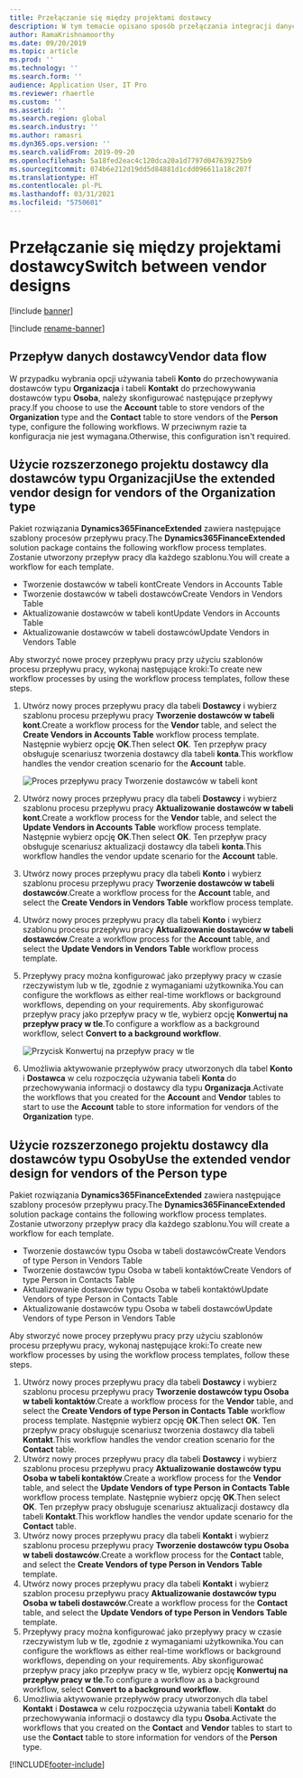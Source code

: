 ```yaml
---
title: Przełączanie się między projektami dostawcy
description: W tym temacie opisano sposób przełączania integracji danych dostawcy między aplikacjami Finance and Operations i Dataverse.
author: RamaKrishnamoorthy
ms.date: 09/20/2019
ms.topic: article
ms.prod: ''
ms.technology: ''
ms.search.form: ''
audience: Application User, IT Pro
ms.reviewer: rhaertle
ms.custom: ''
ms.assetid: ''
ms.search.region: global
ms.search.industry: ''
ms.author: ramasri
ms.dyn365.ops.version: ''
ms.search.validFrom: 2019-09-20
ms.openlocfilehash: 5a18fed2eac4c120dca20a1d7797d047639275b9
ms.sourcegitcommit: 074b6e212d19dd5d84881d1cdd096611a18c207f
ms.translationtype: HT
ms.contentlocale: pl-PL
ms.lasthandoff: 03/31/2021
ms.locfileid: "5750601"
---
```

# <a name="switch-between-vendor-designs"></a><span data-ttu-id="8f76c-103">Przełączanie się między projektami dostawcy</span><span class="sxs-lookup"><span data-stu-id="8f76c-103">Switch between vendor designs</span></span>

[!include [banner](../../includes/banner.md)]

[!include [rename-banner](~/includes/cc-data-platform-banner.md)]



## <a name="vendor-data-flow"></a><span data-ttu-id="8f76c-104">Przepływ danych dostawcy</span><span class="sxs-lookup"><span data-stu-id="8f76c-104">Vendor data flow</span></span> 

<span data-ttu-id="8f76c-105">W przypadku wybrania opcji używania tabeli **Konto** do przechowywania dostawców typu **Organizacja** i tabeli **Kontakt** do przechowywania dostawców typu **Osoba**, należy skonfigurować następujące przepływy pracy.</span><span class="sxs-lookup"><span data-stu-id="8f76c-105">If you choose to use the **Account** table to store vendors of the **Organization** type and the **Contact** table to store vendors of the **Person** type, configure the following workflows.</span></span> <span data-ttu-id="8f76c-106">W przeciwnym razie ta konfiguracja nie jest wymagana.</span><span class="sxs-lookup"><span data-stu-id="8f76c-106">Otherwise, this configuration isn't required.</span></span>

## <a name="use-the-extended-vendor-design-for-vendors-of-the-organization-type"></a><span data-ttu-id="8f76c-107">Użycie rozszerzonego projektu dostawcy dla dostawców typu Organizacji</span><span class="sxs-lookup"><span data-stu-id="8f76c-107">Use the extended vendor design for vendors of the Organization type</span></span>

<span data-ttu-id="8f76c-108">Pakiet rozwiązania **Dynamics365FinanceExtended** zawiera następujące szablony procesów przepływu pracy.</span><span class="sxs-lookup"><span data-stu-id="8f76c-108">The **Dynamics365FinanceExtended** solution package contains the following workflow process templates.</span></span> <span data-ttu-id="8f76c-109">Zostanie utworzony przepływ pracy dla każdego szablonu.</span><span class="sxs-lookup"><span data-stu-id="8f76c-109">You will create a workflow for each template.</span></span>

+ <span data-ttu-id="8f76c-110">Tworzenie dostawców w tabeli kont</span><span class="sxs-lookup"><span data-stu-id="8f76c-110">Create Vendors in Accounts Table</span></span>
+ <span data-ttu-id="8f76c-111">Tworzenie dostawców w tabeli dostawców</span><span class="sxs-lookup"><span data-stu-id="8f76c-111">Create Vendors in Vendors Table</span></span>
+ <span data-ttu-id="8f76c-112">Aktualizowanie dostawców w tabeli kont</span><span class="sxs-lookup"><span data-stu-id="8f76c-112">Update Vendors in Accounts Table</span></span>
+ <span data-ttu-id="8f76c-113">Aktualizowanie dostawców w tabeli dostawców</span><span class="sxs-lookup"><span data-stu-id="8f76c-113">Update Vendors in Vendors Table</span></span>

<span data-ttu-id="8f76c-114">Aby stworzyć nowe procey przepływu pracy przy użyciu szablonów procesu przepływu pracy, wykonaj następujące kroki:</span><span class="sxs-lookup"><span data-stu-id="8f76c-114">To create new workflow processes by using the workflow process templates, follow these steps.</span></span>

1. <span data-ttu-id="8f76c-115">Utwórz nowy proces przepływu pracy dla tabeli **Dostawcy** i wybierz szablonu procesu przepływu pracy **Tworzenie dostawców w tabeli kont**.</span><span class="sxs-lookup"><span data-stu-id="8f76c-115">Create a workflow process for the **Vendor** table, and select the **Create Vendors in Accounts Table** workflow process template.</span></span> <span data-ttu-id="8f76c-116">Następnie wybierz opcję **OK**.</span><span class="sxs-lookup"><span data-stu-id="8f76c-116">Then select **OK**.</span></span> <span data-ttu-id="8f76c-117">Ten przepływ pracy obsługuje scenariusz tworzenia dostawcy dla tabeli **konta**.</span><span class="sxs-lookup"><span data-stu-id="8f76c-117">This workflow handles the vendor creation scenario for the **Account** table.</span></span>

    ![Proces przepływu pracy Tworzenie dostawców w tabeli kont](media/create_process.png)

2. <span data-ttu-id="8f76c-119">Utwórz nowy proces przepływu pracy dla tabeli **Dostawcy** i wybierz szablonu procesu przepływu pracy **Aktualizowanie dostawców w tabeli kont**.</span><span class="sxs-lookup"><span data-stu-id="8f76c-119">Create a workflow process for the **Vendor** table, and select the **Update Vendors in Accounts Table** workflow process template.</span></span> <span data-ttu-id="8f76c-120">Następnie wybierz opcję **OK**.</span><span class="sxs-lookup"><span data-stu-id="8f76c-120">Then select **OK**.</span></span> <span data-ttu-id="8f76c-121">Ten przepływ pracy obsługuje scenariusz aktualizacji dostawcy dla tabeli **konta**.</span><span class="sxs-lookup"><span data-stu-id="8f76c-121">This workflow handles the vendor update scenario for the **Account** table.</span></span>
3. <span data-ttu-id="8f76c-122">Utwórz nowy proces przepływu pracy dla tabeli **Konto** i wybierz szablonu procesu przepływu pracy **Tworzenie dostawców w tabeli dostawców**.</span><span class="sxs-lookup"><span data-stu-id="8f76c-122">Create a workflow process for the **Account** table, and select the **Create Vendors in Vendors Table** workflow process template.</span></span>
4. <span data-ttu-id="8f76c-123">Utwórz nowy proces przepływu pracy dla tabeli **Konto** i wybierz szablonu procesu przepływu pracy **Aktualizowanie dostawców w tabeli dostawców**.</span><span class="sxs-lookup"><span data-stu-id="8f76c-123">Create a workflow process for the **Account** table, and select the **Update Vendors in Vendors Table** workflow process template.</span></span>
5. <span data-ttu-id="8f76c-124">Przepływy pracy można konfigurować jako przepływy pracy w czasie rzeczywistym lub w tle, zgodnie z wymaganiami użytkownika.</span><span class="sxs-lookup"><span data-stu-id="8f76c-124">You can configure the workflows as either real-time workflows or background workflows, depending on your requirements.</span></span> <span data-ttu-id="8f76c-125">Aby skonfigurować przepływ pracy jako przepływ pracy w tle, wybierz opcję **Konwertuj na przepływ pracy w tle**.</span><span class="sxs-lookup"><span data-stu-id="8f76c-125">To configure a workflow as a background workflow, select **Convert to a background workflow**.</span></span>

    ![Przycisk Konwertuj na przepływ pracy w tle](media/background_workflow.png)

6. <span data-ttu-id="8f76c-127">Umożliwia aktywowanie przepływów pracy utworzonych dla tabel **Konto** i **Dostawca** w celu rozpoczęcia używania tabeli **Konta** do przechowywania informacji o dostawcy dla typu **Organizacja**.</span><span class="sxs-lookup"><span data-stu-id="8f76c-127">Activate the workflows that you created for the **Account** and **Vendor** tables to start to use the **Account** table to store information for vendors of the **Organization** type.</span></span>

## <a name="use-the-extended-vendor-design-for-vendors-of-the-person-type"></a><span data-ttu-id="8f76c-128">Użycie rozszerzonego projektu dostawcy dla dostawców typu Osoby</span><span class="sxs-lookup"><span data-stu-id="8f76c-128">Use the extended vendor design for vendors of the Person type</span></span>

<span data-ttu-id="8f76c-129">Pakiet rozwiązania **Dynamics365FinanceExtended** zawiera następujące szablony procesów przepływu pracy.</span><span class="sxs-lookup"><span data-stu-id="8f76c-129">The **Dynamics365FinanceExtended** solution package contains the following workflow process templates.</span></span> <span data-ttu-id="8f76c-130">Zostanie utworzony przepływ pracy dla każdego szablonu.</span><span class="sxs-lookup"><span data-stu-id="8f76c-130">You will create a workflow for each template.</span></span>

+ <span data-ttu-id="8f76c-131">Tworzenie dostawców typu Osoba w tabeli dostawców</span><span class="sxs-lookup"><span data-stu-id="8f76c-131">Create Vendors of type Person in Vendors Table</span></span>
+ <span data-ttu-id="8f76c-132">Tworzenie dostawców typu Osoba w tabeli kontaktów</span><span class="sxs-lookup"><span data-stu-id="8f76c-132">Create Vendors of type Person in Contacts Table</span></span>
+ <span data-ttu-id="8f76c-133">Aktualizowanie dostawców typu Osoba w tabeli kontaktów</span><span class="sxs-lookup"><span data-stu-id="8f76c-133">Update Vendors of type Person in Contacts Table</span></span>
+ <span data-ttu-id="8f76c-134">Aktualizowanie dostawców typu Osoba w tabeli dostawców</span><span class="sxs-lookup"><span data-stu-id="8f76c-134">Update Vendors of type Person in Vendors Table</span></span>

<span data-ttu-id="8f76c-135">Aby stworzyć nowe procey przepływu pracy przy użyciu szablonów procesu przepływu pracy, wykonaj następujące kroki:</span><span class="sxs-lookup"><span data-stu-id="8f76c-135">To create new workflow processes by using the workflow process templates, follow these steps.</span></span>

1. <span data-ttu-id="8f76c-136">Utwórz nowy proces przepływu pracy dla tabeli **Dostawcy** i wybierz szablonu procesu przepływu pracy **Tworzenie dostawców typu Osoba w tabeli kontaktów**.</span><span class="sxs-lookup"><span data-stu-id="8f76c-136">Create a workflow process for the **Vendor** table, and select the **Create Vendors of type Person in Contacts Table** workflow process template.</span></span> <span data-ttu-id="8f76c-137">Następnie wybierz opcję **OK**.</span><span class="sxs-lookup"><span data-stu-id="8f76c-137">Then select **OK**.</span></span> <span data-ttu-id="8f76c-138">Ten przepływ pracy obsługuje scenariusz tworzenia dostawcy dla tabeli **Kontakt**.</span><span class="sxs-lookup"><span data-stu-id="8f76c-138">This workflow handles the vendor creation scenario for the **Contact** table.</span></span>
2. <span data-ttu-id="8f76c-139">Utwórz nowy proces przepływu pracy dla tabeli **Dostawcy** i wybierz szablonu procesu przepływu pracy **Aktualizowanie dostawców typu Osoba w tabeli kontaktów**.</span><span class="sxs-lookup"><span data-stu-id="8f76c-139">Create a workflow process for the **Vendor** table, and select the **Update Vendors of type Person in Contacts Table** workflow process template.</span></span> <span data-ttu-id="8f76c-140">Następnie wybierz opcję **OK**.</span><span class="sxs-lookup"><span data-stu-id="8f76c-140">Then select **OK**.</span></span> <span data-ttu-id="8f76c-141">Ten przepływ pracy obsługuje scenariusz aktualizacji dostawcy dla tabeli **Kontakt**.</span><span class="sxs-lookup"><span data-stu-id="8f76c-141">This workflow handles the vendor update scenario for the **Contact** table.</span></span>
3. <span data-ttu-id="8f76c-142">Utwórz nowy proces przepływu pracy dla tabeli **Kontakt** i wybierz szablonu procesu przepływu pracy **Tworzenie dostawców typu Osoba w tabeli dostawców**.</span><span class="sxs-lookup"><span data-stu-id="8f76c-142">Create a workflow process for the **Contact** table, and select the **Create Vendors of type Person in Vendors Table** template.</span></span>
4. <span data-ttu-id="8f76c-143">Utwórz nowy proces przepływu pracy dla tabeli **Kontakt** i wybierz szablon procesu przepływu pracy **Aktualizowanie dostawców typu Osoba w tabeli dostawców**.</span><span class="sxs-lookup"><span data-stu-id="8f76c-143">Create a workflow process for the **Contact** table, and select the **Update Vendors of type Person in Vendors Table** template.</span></span>
5. <span data-ttu-id="8f76c-144">Przepływy pracy można konfigurować jako przepływy pracy w czasie rzeczywistym lub w tle, zgodnie z wymaganiami użytkownika.</span><span class="sxs-lookup"><span data-stu-id="8f76c-144">You can configure the workflows as either real-time workflows or background workflows, depending on your requirements.</span></span> <span data-ttu-id="8f76c-145">Aby skonfigurować przepływ pracy jako przepływ pracy w tle, wybierz opcję **Konwertuj na przepływ pracy w tle**.</span><span class="sxs-lookup"><span data-stu-id="8f76c-145">To configure a workflow as a background workflow, select **Convert to a background workflow**.</span></span>
6. <span data-ttu-id="8f76c-146">Umożliwia aktywowanie przepływów pracy utworzonych dla tabel **Kontakt** i **Dostawca** w celu rozpoczęcia używania tabeli **Kontakt** do przechowywania informacji o dostawcy dla typu **Osoba**.</span><span class="sxs-lookup"><span data-stu-id="8f76c-146">Activate the workflows that you created on the **Contact** and **Vendor** tables to start to use the **Contact** table to store information for vendors of the **Person** type.</span></span>


[!INCLUDE[footer-include](../../../../includes/footer-banner.md)]